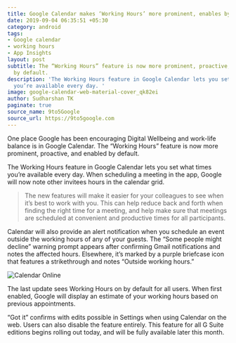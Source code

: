 ```yaml
---
title: Google Calendar makes ‘Working Hours’ more prominent, enables by default
date: 2019-09-04 06:35:51 +05:30
category: android
tags:
- Google calendar
- working hours
- App Insights
layout: post
subtitle: The “Working Hours” feature is now more prominent, proactive, and enabled
  by default.
description: 'The Working Hours feature in Google Calendar lets you set what times
  you’re available every day. '
image: google-calendar-web-material-cover_qk82ei
author: Sudharshan TK
paginate: true
source_name: 9to5Google
source_url: https://9to5google.com
---
```


One place Google has been encouraging Digital Wellbeing and work-life balance is in Google Calendar. The “Working Hours” feature is now more prominent, proactive, and enabled by default.

The Working Hours feature in Google Calendar lets you set what times you’re available every day. When scheduling a meeting in the app, Google will now note other invitees hours in the calendar grid.

> The new features will make it easier for your colleagues to see when it’s best to work with you. This can help reduce back and forth when finding the right time for a meeting, and help make sure that meetings are scheduled at convenient and productive times for all participants.


Calendar will also provide an alert notification when you schedule an event outside the working hours of any of your guests. The “Some people might decline” warning prompt appears after confirming Gmail notifications and notes the affected hours. Elsewhere, it’s marked by a purple briefcase icon that features a strikethrough and notes “Outside working hours.”

![Calendar Online](https://res.cloudinary.com/read-write-tech/image/upload/v1567606427/google-calendar-working-hours_thentu.jpg "Google Calendar")

The last update sees Working Hours on by default for all users. When first enabled, Google will display an estimate of your working hours based on previous appointments.


“Got it” confirms with edits possible in Settings when using Calendar on the web. Users can also disable the feature entirely. This feature for all G Suite editions begins rolling out today, and will be fully available later this month.
